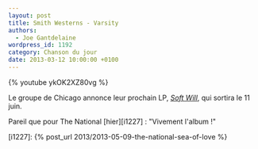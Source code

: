 ```yaml
---
layout: post
title: Smith Westerns - Varsity
authors:
  - Joe Gantdelaine
wordpress_id: 1192
category: Chanson du jour
date: 2013-03-12 10:00:00 +0100
---
```


{% youtube ykOK2XZ80vg %}

Le groupe de Chicago annonce leur prochain LP, [_Soft Will_][1], qui sortira le
11 juin.

Pareil que pour The National [hier][i1227] : "Vivement l'album !"

[i1227]: {% post_url 2013/2013-05-09-the-national-sea-of-love %}

[1]: https://album.link/fr/i/657433087
